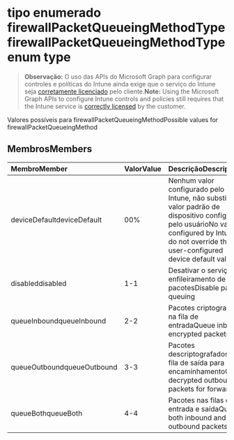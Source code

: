 # <a name="firewallpacketqueueingmethodtype-enum-type"></a><span data-ttu-id="5a2c3-101">tipo enumerado firewallPacketQueueingMethodType</span><span class="sxs-lookup"><span data-stu-id="5a2c3-101">firewallPacketQueueingMethodType enum type</span></span>

> <span data-ttu-id="5a2c3-102">**Observação:** O uso das APIs do Microsoft Graph para configurar controles e políticas do Intune ainda exige que o serviço do Intune seja [corretamente licenciado](https://go.microsoft.com/fwlink/?linkid=839381) pelo cliente.</span><span class="sxs-lookup"><span data-stu-id="5a2c3-102">**Note:** Using the Microsoft Graph APIs to configure Intune controls and policies still requires that the Intune service is [correctly licensed](https://go.microsoft.com/fwlink/?linkid=839381) by the customer.</span></span>

<span data-ttu-id="5a2c3-103">Valores possíveis para firewallPacketQueueingMethod</span><span class="sxs-lookup"><span data-stu-id="5a2c3-103">Possible values for firewallPacketQueueingMethod</span></span>
## <a name="members"></a><span data-ttu-id="5a2c3-104">Membros</span><span class="sxs-lookup"><span data-stu-id="5a2c3-104">Members</span></span>
|<span data-ttu-id="5a2c3-105">Membro</span><span class="sxs-lookup"><span data-stu-id="5a2c3-105">Member</span></span>|<span data-ttu-id="5a2c3-106">Valor</span><span class="sxs-lookup"><span data-stu-id="5a2c3-106">Value</span></span>|<span data-ttu-id="5a2c3-107">Descrição</span><span class="sxs-lookup"><span data-stu-id="5a2c3-107">Description</span></span>|
|:---|:---|:---|
|<span data-ttu-id="5a2c3-108">deviceDefault</span><span class="sxs-lookup"><span data-stu-id="5a2c3-108">deviceDefault</span></span>|<span data-ttu-id="5a2c3-109">0</span><span class="sxs-lookup"><span data-stu-id="5a2c3-109">0%</span></span>|<span data-ttu-id="5a2c3-110">Nenhum valor configurado pelo Intune, não substituir o valor padrão de dispositivo configurado pelo usuário</span><span class="sxs-lookup"><span data-stu-id="5a2c3-110">No value configured by Intune, do not override the user-configured device default value</span></span>|
|<span data-ttu-id="5a2c3-111">disabled</span><span class="sxs-lookup"><span data-stu-id="5a2c3-111">disabled</span></span>|<span data-ttu-id="5a2c3-112">1</span><span class="sxs-lookup"><span data-stu-id="5a2c3-112">-1</span></span>|<span data-ttu-id="5a2c3-113">Desativar o serviço de enfileiramento de pacotes</span><span class="sxs-lookup"><span data-stu-id="5a2c3-113">Disable packet queuing</span></span>|
|<span data-ttu-id="5a2c3-114">queueInbound</span><span class="sxs-lookup"><span data-stu-id="5a2c3-114">queueInbound</span></span>|<span data-ttu-id="5a2c3-115">2</span><span class="sxs-lookup"><span data-stu-id="5a2c3-115">-2</span></span>|<span data-ttu-id="5a2c3-116">Pacotes criptografados na fila de entrada</span><span class="sxs-lookup"><span data-stu-id="5a2c3-116">Queue inbound encrypted packets</span></span>|
|<span data-ttu-id="5a2c3-117">queueOutbound</span><span class="sxs-lookup"><span data-stu-id="5a2c3-117">queueOutbound</span></span>|<span data-ttu-id="5a2c3-118">3</span><span class="sxs-lookup"><span data-stu-id="5a2c3-118">-3</span></span>|<span data-ttu-id="5a2c3-119">Pacotes descriptografados na fila de saída para encaminhamento</span><span class="sxs-lookup"><span data-stu-id="5a2c3-119">Queue decrypted outbound packets for forwarding</span></span>|
|<span data-ttu-id="5a2c3-120">queueBoth</span><span class="sxs-lookup"><span data-stu-id="5a2c3-120">queueBoth</span></span>|<span data-ttu-id="5a2c3-121">4</span><span class="sxs-lookup"><span data-stu-id="5a2c3-121">-4</span></span>|<span data-ttu-id="5a2c3-122">Pacotes nas filas de entrada e saída</span><span class="sxs-lookup"><span data-stu-id="5a2c3-122">Queue both inbound and outbound packets</span></span>|








